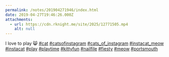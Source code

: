 ```yaml
---
permalink: /notes/201904271946/index.html
date: 2019-04-27T19:46:26.000Z
attachments:
  - url: https://cdn.rknight.me/site/2025/12771505.mp4
    alt: null
---
```


I love to play 😸 <a href="https://pixelfed.social/discover/tags/cat?src=hash" title="#cat" class="u-url hashtag" rel="external nofollow noopener">#cat</a> <a href="https://pixelfed.social/discover/tags/catsofinstagram?src=hash" title="#catsofinstagram" class="u-url hashtag" rel="external nofollow noopener">#catsofinstagram</a> <a href="https://pixelfed.social/discover/tags/cats_of_instagram?src=hash" title="#cats_of_instagram" class="u-url hashtag" rel="external nofollow noopener">#cats_of_instagram</a> <a href="https://pixelfed.social/discover/tags/instacat_meow?src=hash" title="#instacat_meow" class="u-url hashtag" rel="external nofollow noopener">#instacat_meow</a> <a href="https://pixelfed.social/discover/tags/instacat?src=hash" title="#instacat" class="u-url hashtag" rel="external nofollow noopener">#instacat</a> <a href="https://pixelfed.social/discover/tags/play?src=hash" title="#play" class="u-url hashtag" rel="external nofollow noopener">#play</a> <a href="https://pixelfed.social/discover/tags/playtime?src=hash" title="#playtime" class="u-url hashtag" rel="external nofollow noopener">#playtime</a> <a href="https://pixelfed.social/discover/tags/kittyfun?src=hash" title="#kittyfun" class="u-url hashtag" rel="external nofollow noopener">#kittyfun</a> <a href="https://pixelfed.social/discover/tags/nailfile?src=hash" title="#nailfile" class="u-url hashtag" rel="external nofollow noopener">#nailfile</a> <a href="https://pixelfed.social/discover/tags/fiesty?src=hash" title="#fiesty" class="u-url hashtag" rel="external nofollow noopener">#fiesty</a> <a href="https://pixelfed.social/discover/tags/meow?src=hash" title="#meow" class="u-url hashtag" rel="external nofollow noopener">#meow</a> <a href="https://pixelfed.social/discover/tags/portsmouth?src=hash" title="#portsmouth" class="u-url hashtag" rel="external nofollow noopener">#portsmouth</a>
